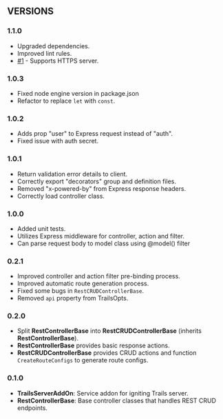 ## VERSIONS

### 1.1.0
- Upgraded dependencies.
- Improved lint rules.
- [#1](https://github.com/gennovative/micro-fleet-web/issues/1) - Supports HTTPS server.

### 1.0.3
- Fixed node engine version in package.json
- Refactor to replace `let` with `const`.

### 1.0.2
- Adds prop "user" to Express request instead of "auth".
- Fixed issue with auth secret.

### 1.0.1
- Return validation error details to client.
- Correctly export "decorators" group and definition files.
- Removed "x-powered-by" from Express response headers.
- Correctly load controller class.

### 1.0.0
- Added unit tests.
- Utilizes Express middleware for controller, action and filter.
- Can parse request body to model class using @model() filter

### 0.2.1
- Improved controller and action filter pre-binding process.
- Improved automatic route generation process.
- Fixed some bugs in `RestCRUDControllerBase`.
- Removed `api` property from TrailsOpts.

### 0.2.0
- Split **RestControllerBase** into **RestCRUDControllerBase** (inherits **RestControllerBase**).
- **RestControllerBase** provides basic response actions.
- **RestCRUDControllerBase** provides CRUD actions and function `CreateRouteConfigs` to generate route configs.

### 0.1.0
- **TrailsServerAddOn**: Service addon for igniting Trails server.
- **RestControllerBase**: Base controller classes that handles REST CRUD endpoints.